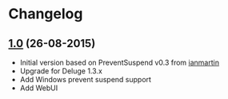 # Changelog

## [1.0](https://github.com/h3llrais3r/Deluge-PreventSuspendPlus/tree/1.0) (26-08-2015)

- Initial version based on PreventSuspend v0.3 from <a href="https://github.com/ianmartin/Deluge-stats-plugin">ianmartin</a>
- Upgrade for Deluge 1.3.x
- Add Windows prevent suspend support
- Add WebUI


